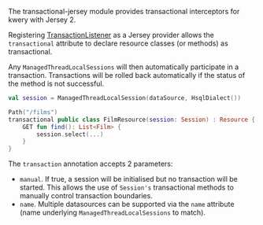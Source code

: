 The transactional-jersey module provides transactional interceptors for kwery with Jersey 2.

Registering [TransactionListener](src/main/kotlin/com/github/andrewoma/kwery/transactional/jersey/transactional.kt)
as a Jersey provider allows the `transactional` attribute to declare resource classes (or methods) as transactional.

Any `ManagedThreadLocalSessions` will then automatically participate in a transaction. Transactions will
be rolled back automatically if the status of the method is not successful.
 
```kotlin
val session = ManagedThreadLocalSession(dataSource, HsqlDialect())

Path("/films")
transactional public class FilmResource(session: Session) : Resource {
    GET fun find(): List<Film> {
        session.select(...)
    }
}
```

The `transaction` annotation accepts 2 parameters:
- `manual`. If true, a session will be initialised but no transaction will be started. This allows the use
of `Session's` transactional methods to manually control transaction boundaries.
- `name`. Multiple datasources can be supported via the `name` attribute (name underlying `ManagedThreadLocalSessions` to match).